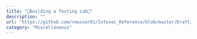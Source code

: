 ```yaml
---
title: "🔨Building a Testing Lab🔨"
description: ""
url: "https://github.com/rmusser01/Infosec_Reference/blob/master/Draft/Building_A_Lab.md"
category: "Miscellaneous"
---
```

